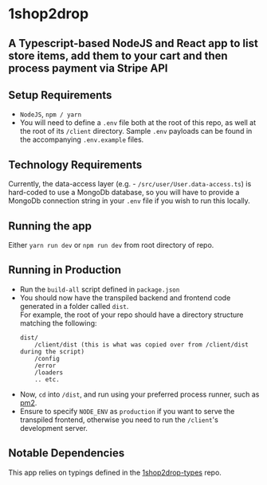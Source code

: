 # 1shop2drop

## A Typescript-based NodeJS and React app to list store items, add them to your cart and then process payment via Stripe API

## Setup Requirements

- `NodeJS`, `npm / yarn`
- You will need to define a `.env` file both at the root of this repo, as well at the root of its `/client` directory. Sample `.env` payloads can be found in the accompanying `.env.example` files.

## Technology Requirements

Currently, the data-access layer (e.g. - `/src/user/User.data-access.ts`) is hard-coded to use a MongoDb database, so you will have to provide a MongoDb connection string in your `.env` file if you wish to run this locally.

## Running the app

Either `yarn run dev` or `npm run dev` from root directory of repo.

## Running in Production

- Run the `build-all` script defined in `package.json`
- You should now have the transpiled backend and frontend code generated in a folder called `dist`.  
  For example, the root of your repo should have a directory structure matching the following:
  ```
  dist/
      /client/dist (this is what was copied over from /client/dist during the script)
      /config
      /error
      /loaders
      .. etc.
  ```
- Now, `cd` into `/dist`, and run using your preferred process runner, such as [pm2](https://pm2.keymetrics.io/).
- Ensure to specify `NODE_ENV` as `production` if you want to serve the transpiled frontend, otherwise you need to run the `/client`'s development server.

## Notable Dependencies

This app relies on typings defined in the [1shop2drop-types](https://github.com/OisinFoley/1shop2drop-types) repo.
